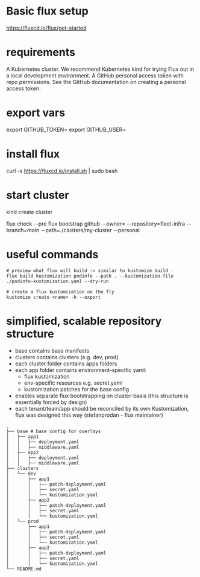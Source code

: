 # Basic flux setup

https://fluxcd.io/flux/get-started

# requirements
A Kubernetes cluster. We recommend Kubernetes kind for trying Flux out in a local development environment.
A GitHub personal access token with repo permissions. See the GitHub documentation on creating a personal access token.

# export vars
export GITHUB_TOKEN=<your-token>
export GITHUB_USER=<your-username>

# install flux
curl -s https://fluxcd.io/install.sh | sudo bash

# start cluster
kind create cluster

flux check --pre
flux bootstrap github   --owner=   --repository=fleet-infra   --branch=main   --path=./clusters/my-cluster   --personal

# useful commands
```
# preview what flux will build -> similar to kustomize build .
flux build kustomization podinfo --path . --kustomization-file ./podinfo-kustomization.yaml --dry-run

# create a flux kustomization on the fly
kustomize create <name> -h --export
```

# simplified, scalable repository structure
* base contains base manifests
* clusters contains clusters (e.g. dev, prod)
* each cluster folder contains apps folders
* each app folder contains environment-specific yaml:
    - flux kustomization
    - env-specific resources e.g. secret.yaml
    - kustomization patches for the base config
* enables separate flux bootstrapping on cluster-basis (this structure is essentially forced by design)
* each tenant/team/app should be reconciled by its own Kustomization, flux was designed this way (stefanprodan - flux maintainer)
```
.
├── base # base config for overlays
│   ├── app1
│   │   ├── deployment.yaml
│   │   ├── middleware.yaml
│   ├── app2
│   │   ├── deployment.yaml
│   │   ├── middleware.yaml
├── clusters
│   └── dev
│       ├── app1
│       │   ├── patch-deployment.yaml
│       │   ├── secret.yaml
│       │   └── kustomization.yaml
│       ├── app2
│       │   ├── patch-deployment.yaml
│       │   ├── secret.yaml
│       │   └── kustomization.yaml
│   └── prod
│       ├── app1
│       │   ├── patch-deployment.yaml
│       │   ├── secret.yaml
│       │   └── kustomization.yaml
│       ├── app2
│       │   ├── patch-deployment.yaml
│       │   ├── secret.yaml
│       │   └── kustomization.yaml
└── README.md
```

